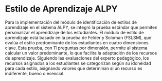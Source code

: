 # Estilo de Aprendizaje ALPY

Para la implementación del módulo de identificación de estilos de aprendizaje en el sistema ALPY, se integró la prueba estándar que permiten personalizar el aprendizaje de los estudiantes. El módulo de estilo de aprendizaje está basado en la prueba de Felder y Soloman (FSLSM), que evalúa el estilo predominante de los estudiantes en cuatro dimensiones clave. Esta prueba, con 11 preguntas por dimensión, permite al sistema calcular un valor predominante, lo que facilita la adaptación de los recursos de aprendizaje. Siguiendo las evaluaciones del experto pedagógico, los recursos asignados a los estudiantes se categorizan según su idoneidad para cada estilo, asignando valores que determinan si un recurso es indiferente, bueno o esencial.

